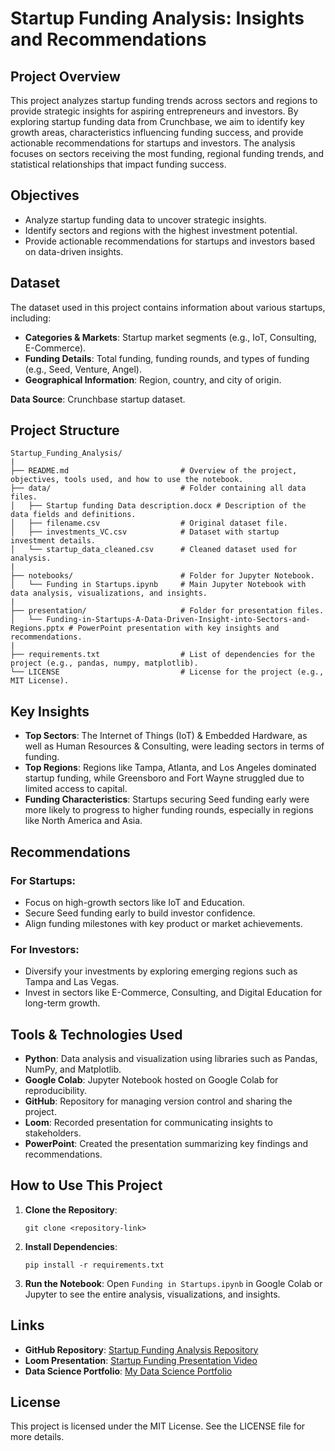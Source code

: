 # Startup Funding Analysis: Insights and Recommendations

## Project Overview
This project analyzes startup funding trends across sectors and regions to provide strategic insights for aspiring entrepreneurs and investors. By exploring startup funding data from Crunchbase, we aim to identify key growth areas, characteristics influencing funding success, and provide actionable recommendations for startups and investors. The analysis focuses on sectors receiving the most funding, regional funding trends, and statistical relationships that impact funding success.

## Objectives
- Analyze startup funding data to uncover strategic insights.
- Identify sectors and regions with the highest investment potential.
- Provide actionable recommendations for startups and investors based on data-driven insights.

## Dataset
The dataset used in this project contains information about various startups, including:
- **Categories & Markets**: Startup market segments (e.g., IoT, Consulting, E-Commerce).
- **Funding Details**: Total funding, funding rounds, and types of funding (e.g., Seed, Venture, Angel).
- **Geographical Information**: Region, country, and city of origin.

**Data Source**: Crunchbase startup dataset.

## Project Structure
```
Startup_Funding_Analysis/
|
├── README.md                         # Overview of the project, objectives, tools used, and how to use the notebook.
├── data/                             # Folder containing all data files.
│   ├── Startup funding Data description.docx # Description of the data fields and definitions.
│   ├── filename.csv                  # Original dataset file.
│   ├── investments_VC.csv            # Dataset with startup investment details.
│   └── startup_data_cleaned.csv      # Cleaned dataset used for analysis.
|
├── notebooks/                        # Folder for Jupyter Notebook.
│   └── Funding in Startups.ipynb     # Main Jupyter Notebook with data analysis, visualizations, and insights.
|
├── presentation/                     # Folder for presentation files.
│   └── Funding-in-Startups-A-Data-Driven-Insight-into-Sectors-and-Regions.pptx # PowerPoint presentation with key insights and recommendations.
|
├── requirements.txt                  # List of dependencies for the project (e.g., pandas, numpy, matplotlib).
└── LICENSE                           # License for the project (e.g., MIT License).
```

## Key Insights
- **Top Sectors**: The Internet of Things (IoT) & Embedded Hardware, as well as Human Resources & Consulting, were leading sectors in terms of funding.
- **Top Regions**: Regions like Tampa, Atlanta, and Los Angeles dominated startup funding, while Greensboro and Fort Wayne struggled due to limited access to capital.
- **Funding Characteristics**: Startups securing Seed funding early were more likely to progress to higher funding rounds, especially in regions like North America and Asia.

## Recommendations
### For Startups:
- Focus on high-growth sectors like IoT and Education.
- Secure Seed funding early to build investor confidence.
- Align funding milestones with key product or market achievements.

### For Investors:
- Diversify your investments by exploring emerging regions such as Tampa and Las Vegas.
- Invest in sectors like E-Commerce, Consulting, and Digital Education for long-term growth.

## Tools & Technologies Used
- **Python**: Data analysis and visualization using libraries such as Pandas, NumPy, and Matplotlib.
- **Google Colab**: Jupyter Notebook hosted on Google Colab for reproducibility.
- **GitHub**: Repository for managing version control and sharing the project.
- **Loom**: Recorded presentation for communicating insights to stakeholders.
- **PowerPoint**: Created the presentation summarizing key findings and recommendations.

## How to Use This Project
1. **Clone the Repository**:
   ```
   git clone <repository-link>
   ```
2. **Install Dependencies**:
   ```
   pip install -r requirements.txt
   ```
3. **Run the Notebook**:
   Open `Funding in Startups.ipynb` in Google Colab or Jupyter to see the entire analysis, visualizations, and insights.

## Links
- **GitHub Repository**: [Startup Funding Analysis Repository](https://github.com/YourGitHubUsername/StartupFundingAnalysis)
- **Loom Presentation**: [Startup Funding Presentation Video](https://www.loom.com/share/YourLoomLink)
- **Data Science Portfolio**: [My Data Science Portfolio](https://www.datascienceportfol.io/YourProfile)

## License
This project is licensed under the MIT License. See the LICENSE file for more details.